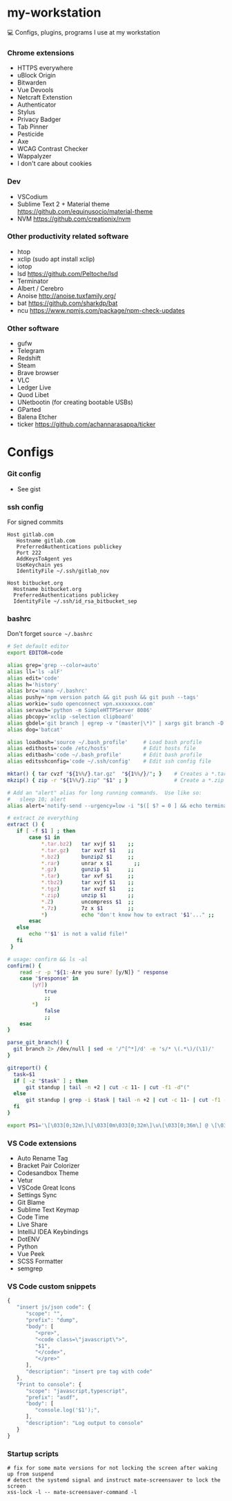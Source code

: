 # my-workstation
:computer: Configs, plugins, programs I use at my workstation

### Chrome extensions
* HTTPS everywhere
* uBlock Origin
* Bitwarden
* Vue Devools
* Netcraft Extenstion
* Authenticator
* Stylus
* Privacy Badger
* Tab Pinner
* Pesticide
* Axe
* WCAG Contrast Checker
* Wappalyzer
* I don't care about cookies


### Dev
* VSCodium
* Sublime Text 2 + Material theme https://github.com/equinusocio/material-theme
* NVM https://github.com/creationix/nvm

### Other productivity related software
* htop
* xclip (sudo apt install xclip)
* iotop
* lsd https://github.com/Peltoche/lsd
* Terminator 
* Albert / Cerebro
* Anoise http://anoise.tuxfamily.org/
* bat https://github.com/sharkdp/bat 
* ncu https://www.npmjs.com/package/npm-check-updates

### Other software
* gufw
* Telegram 
* Redshift
* Steam
* Brave browser 
* VLC
* Ledger Live
* Quod Libet
* UNetbootin (for creating bootable USBs)
* GParted
* Balena Etcher
* ticker https://github.com/achannarasappa/ticker

# Configs

### Git config
* See gist

### ssh config
For signed commits
```
Host gitlab.com
   Hostname gitlab.com
   PreferredAuthentications publickey
   Port 222
   AddKeysToAgent yes
   UseKeychain yes
   IdentityFile ~/.ssh/gitlab_nov

Host bitbucket.org
  Hostname bitbucket.org
  PreferredAuthentications publickey
  IdentityFile ~/.ssh/id_rsa_bitbucket_sep
```

### bashrc
Don't forget ```source ~/.bashrc```
```bash
# Set default editor
export EDITOR=code

alias grep='grep --color=auto'
alias ll='ls -alF'
alias edit='code' 
alias h='history'
alias brc='nano ~/.bashrc'
alias pushy='npm version patch && git push && git push --tags'
alias workie='sudo openconnect vpn.xxxxxxxx.com'
alias servach='python -m SimpleHTTPServer 8086'
alias pbcopy='xclip -selection clipboard'
alias gbdel='git branch | egrep -v "(master|\*)" | xargs git branch -D' # remove all local branches except master and current one
alias dog='batcat'

alias loadbash='source ~/.bash_profile'     # Load bash profile
alias edithosts='code /etc/hosts'           # Edit hosts file
alias editbash='code ~/.bash_profile'       # Edit bash profile
alias editsshconfig='code ~/.ssh/config'    # Edit ssh config file

mktar() { tar cvzf "${1%%/}.tar.gz"  "${1%%/}/"; }    # Creates a *.tar.gz archive of a file or folder
mkzip() { zip -r "${1%%/}.zip" "$1" ; }               # Create a *.zip archive of a file or folder

# Add an "alert" alias for long running commands.  Use like so:
#   sleep 10; alert
alias alert='notify-send --urgency=low -i "$([ $? = 0 ] && echo terminal || echo er$'

# extract ze everything
extract () {
   if [ -f $1 ] ; then
       case $1 in
           *.tar.bz2)   tar xvjf $1    ;;
           *.tar.gz)    tar xvzf $1    ;;
           *.bz2)       bunzip2 $1     ;;
           *.rar)       unrar x $1       ;;
           *.gz)        gunzip $1      ;;
           *.tar)       tar xvf $1     ;;
           *.tbz2)      tar xvjf $1    ;;
           *.tgz)       tar xvzf $1    ;;
           *.zip)       unzip $1       ;;
           *.Z)         uncompress $1  ;;
           *.7z)        7z x $1        ;;
           *)           echo "don't know how to extract '$1'..." ;;
       esac
   else
       echo "'$1' is not a valid file!"
   fi
 }

# usage: confirm && ls -al
confirm() {
    read -r -p "${1:-Are you sure? [y/N]} " response
    case "$response" in
        [yY]) 
            true
            ;;
        *)
            false
            ;;
    esac
}

parse_git_branch() {
  git branch 2> /dev/null | sed -e '/^[^*]/d' -e 's/* \(.*\)/(\1)/'
}

gitreport() {
  task=$1
  if [ -z "$task" ] ; then
      git standup | tail -n +2 | cut -c 11- | cut -f1 -d"("
  else
      git standup | grep -i $task | tail -n +2 | cut -c 11- | cut -f1 -d"(" | sed "s/$task//g" | awk '{print "*" $0}'
  fi
}

export PS1='\[\033[0;32m\]\[\033[0m\033[0;32m\]\u\[\033[0;36m\] @ \[\033[0;36m\]\h \w\[\033[0;32m\] $(parse_git_branch)\n\[\033[0;32m\]└─\[\033[0m\033[0;32m\] \$\[\033[0m\033[0;32m\] ▶\[\033[0m\] '
```

### VS Code extensions
* Auto Rename Tag
* Bracket Pair Colorizer
* Codesandbox Theme
* Vetur
* VSCode Great Icons
* Settings Sync
* Git Blame
* Sublime Text Keymap
* Code Time
* Live Share
* IntelliJ IDEA Keybindings
* DotENV
* Python
* Vue Peek
* SCSS Formatter
* semgrep

### VS Code custom snippets
```javascript
{
   "insert js/json code": {
      "scope": "",
      "prefix": "dump",
      "body": [
         "<pre>",
         "<code class=\"javascript\">",
         "$1",
         "</code>",
         "</pre>"
      ],
      "description": "insert pre tag with code"
   },
   "Print to console": {
      "scope": "javascript,typescript",
      "prefix": "asdf",
      "body": [
         "console.log('$1');",
      ],
      "description": "Log output to console"
   }
}

```

### Startup scripts
```
# fix for some mate versions for not locking the screen after waking up from suspend
# detect the systemd signal and instruct mate-screensaver to lock the screen
xss-lock -l -- mate-screensaver-command -l
```
